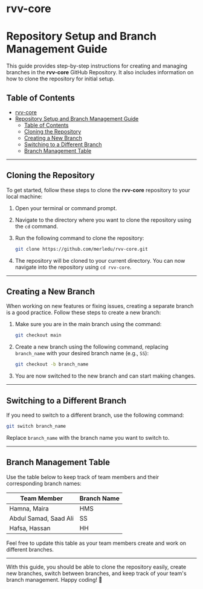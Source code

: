 # rvv-core 

# Repository Setup and Branch Management Guide

This guide provides step-by-step instructions for creating and managing branches in the **rvv-core** GitHub Repository. It also includes information on how to clone the repository for initial setup.

## Table of Contents

- [rvv-core](#rvv-core)
- [Repository Setup and Branch Management Guide](#repository-setup-and-branch-management-guide)
  - [Table of Contents](#table-of-contents)
  - [Cloning the Repository](#cloning-the-repository)
  - [Creating a New Branch](#creating-a-new-branch)
  - [Switching to a Different Branch](#switching-to-a-different-branch)
  - [Branch Management Table](#branch-management-table)

---

## Cloning the Repository

To get started, follow these steps to clone the **rvv-core** repository to your local machine:

1. Open your terminal or command prompt.

2. Navigate to the directory where you want to clone the repository using the `cd` command.

3. Run the following command to clone the repository:
   
   ```bash
   git clone https://github.com/merledu/rvv-core.git
   ```

4. The repository will be cloned to your current directory. You can now navigate into the repository using `cd rvv-core`.

---

## Creating a New Branch

When working on new features or fixing issues, creating a separate branch is a good practice. Follow these steps to create a new branch:

1. Make sure you are in the main branch using the command:
   
   ```bash
   git checkout main
   ```

2. Create a new branch using the following command, replacing `branch_name` with your desired branch name (e.g., `SS`):
   
   ```bash
   git checkout -b branch_name
   ```

3. You are now switched to the new branch and can start making changes.

---

## Switching to a Different Branch

If you need to switch to a different branch, use the following command:

```bash
git switch branch_name
```

Replace `branch_name` with the branch name you want to switch to.

---

## Branch Management Table

Use the table below to keep track of team members and their corresponding branch names:

| Team Member | Branch Name |
|-------------|-------------|
| Hamna, Maira | HMS       |
| Abdul Samad, Saad Ali   | SS   |
| Hafsa, Hassan  | HH        |


Feel free to update this table as your team members create and work on different branches.

---

With this guide, you should be able to clone the repository easily, create new branches, switch between branches, and keep track of your team's branch management. Happy coding! 🚀
